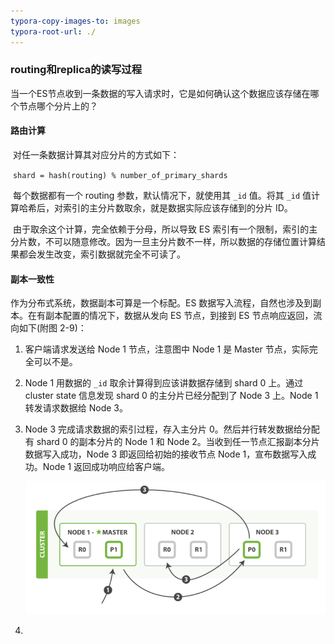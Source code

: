 ```yaml
---
typora-copy-images-to: images
typora-root-url: ./
---
```


### routing和replica的读写过程

​	当一个ES节点收到一条数据的写入请求时，它是如何确认这个数据应该存储在哪个节点哪个分片上的？

#### 路由计算

​	对任一条数据计算其对应分片的方式如下：

​	`shard = hash(routing) % number_of_primary_shards`

​	每个数据都有一个 routing 参数，默认情况下，就使用其 `_id` 值。将其 `_id` 值计算哈希后，对索引的主分片数取余，就是数据实际应该存储到的分片 ID。

​	由于取余这个计算，完全依赖于分母，所以导致 ES 索引有一个限制，索引的主分片数，不可以随意修改。因为一旦主分片数不一样，所以数据的存储位置计算结果都会发生改变，索引数据就完全不可读了。

#### 副本一致性

作为分布式系统，数据副本可算是一个标配。ES 数据写入流程，自然也涉及到副本。在有副本配置的情况下，数据从发向 ES 节点，到接到 ES 节点响应返回，流向如下(附图 2-9)：

1. 客户端请求发送给 Node 1 节点，注意图中 Node 1 是 Master 节点，实际完全可以不是。

2. Node 1 用数据的 `_id` 取余计算得到应该讲数据存储到 shard 0 上。通过 cluster state 信息发现 shard 0 的主分片已经分配到了 Node 3 上。Node 1 转发请求数据给 Node 3。

3. Node 3 完成请求数据的索引过程，存入主分片 0。然后并行转发数据给分配有 shard 0 的副本分片的 Node 1 和 Node 2。当收到任一节点汇报副本分片数据写入成功，Node 3 即返回给初始的接收节点 Node 1，宣布数据写入成功。Node 1 返回成功响应给客户端。

   ![图2-9](./images/图2-9.png)

4. ​

